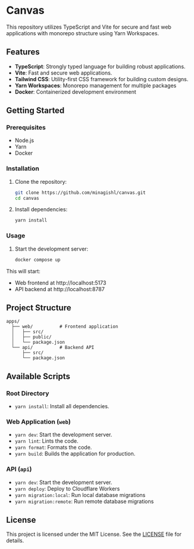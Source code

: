 # Canvas

This repository utilizes TypeScript and Vite for secure and fast web applications with monorepo structure using Yarn Workspaces.

## Features

- **TypeScript**: Strongly typed language for building robust applications.
- **Vite**: Fast and secure web applications.
- **Tailwind CSS**: Utility-first CSS framework for building custom designs.
- **Yarn Workspaces**: Monorepo management for multiple packages
- **Docker**: Containerized development environment

## Getting Started

### Prerequisites

- Node.js
- Yarn
- Docker

### Installation

1. Clone the repository:

   ```sh
   git clone https://github.com/minagishl/canvas.git
   cd canvas
   ```

2. Install dependencies:
   ```sh
   yarn install
   ```

### Usage

1. Start the development server:
   ```sh
   docker compose up
   ```

This will start:

- Web frontend at http://localhost:5173
- API backend at http://localhost:8787

## Project Structure

```
apps/
  ├── web/          # Frontend application
  │   ├── src/
  │   ├── public/
  │   └── package.json
  └── api/          # Backend API
      ├── src/
      └── package.json
```

## Available Scripts

### Root Directory

- `yarn install`: Install all dependencies.

### Web Application (`web`)

- `yarn dev`: Start the development server.
- `yarn lint`: Lints the code.
- `yarn format`: Formats the code.
- `yarn build`: Builds the application for production.

### API (`api`)

- `yarn dev`: Start the development server.
- `yarn deploy`: Deploy to Cloudflare Workers
- `yarn migration:local`: Run local database migrations
- `yarn migration:remote`: Run remote database migrations

## License

This project is licensed under the MIT License. See the [LICENSE](./LICENSE) file for details.
